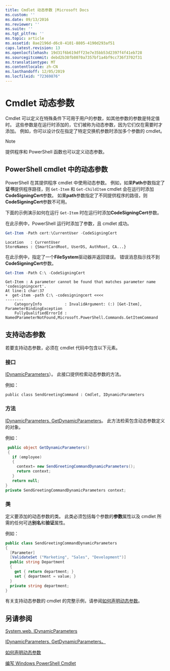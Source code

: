 ```yaml
---
title: Cmdlet 动态参数 |Microsoft Docs
ms.custom: ''
ms.date: 09/13/2016
ms.reviewer: ''
ms.suite: ''
ms.tgt_pltfrm: ''
ms.topic: article
ms.assetid: 8ae2196d-d6c8-4101-8805-4190d293af51
caps.latest.revision: 13
ms.openlocfilehash: 19d31f6b619dff23e7e35bb53d2397f4f41eb728
ms.sourcegitcommit: debd2b38fb8070a7357bf1a4bf9cc736f3702f31
ms.translationtype: MT
ms.contentlocale: zh-CN
ms.lasthandoff: 12/05/2019
ms.locfileid: "72369876"
---
```

# <a name="cmdlet-dynamic-parameters"></a>Cmdlet 动态参数

Cmdlet 可以定义在特殊条件下可用于用户的参数，如其他参数的参数是特定值时。 这些参数是在运行时添加的，它们被称为动态参数，因为它们仅在需要时才添加。 例如，你可以设计仅在指定了特定交换机参数时添加多个参数的 cmdlet。

> [!NOTE]
> 提供程序和 PowerShell 函数也可以定义动态参数。

## <a name="dynamic-parameters-in-powershell-cmdlets"></a>PowerShell cmdlet 中的动态参数

PowerShell 在其提供程序 cmdlet 中使用动态参数。 例如，如果**Path**参数指定了**证书**提供程序路径，则 `Get-Item` 和 `Get-ChildItem` cmdlet 会在运行时添加**CodeSigningCert**参数。 如果**path**参数指定了不同提供程序的路径，则**CodeSigningCert**参数不可用。

下面的示例演示如何在运行 `Get-Item` 时在运行时添加**CodeSigningCert**参数。

在此示例中，PowerShell 运行时添加了参数，且 cmdlet 成功。

```powershell
Get-Item -Path cert:\CurrentUser -CodeSigningCert
```

```Output
Location   : CurrentUser
StoreNames : {SmartCardRoot, UserDS, AuthRoot, CA...}
```

在此示例中，指定了一个**FileSystem**驱动器并返回错误。 错误消息指示找不到**CodeSigningCert**参数。

```powershell
Get-Item -Path C:\ -CodeSigningCert
```

```Output
Get-Item : A parameter cannot be found that matches parameter name 'codesigningcert'.
At line:1 char:37
+  get-item -path C:\ -codesigningcert <<<<
--------
    CategoryInfo          : InvalidArgument: (:) [Get-Item], ParameterBindingException
    FullyQualifiedErrorId : NamedParameterNotFound,Microsoft.PowerShell.Commands.GetItemCommand
```

## <a name="support-for-dynamic-parameters"></a>支持动态参数

若要支持动态参数，必须在 cmdlet 代码中包含以下元素。

### <a name="interface"></a>接口

[IDynamicParameters](/dotnet/api/System.Management.Automation.IDynamicParameters)）。
此接口提供检索动态参数的方法。

例如：

`public class SendGreetingCommand : Cmdlet, IDynamicParameters`

### <a name="method"></a>方法

[IDynamicParameters. GetDynamicParameters](/dotnet/api/System.Management.Automation.IDynamicParameters.GetDynamicParameters)。
此方法检索包含动态参数定义的对象。

例如：

```csharp
 public object GetDynamicParameters()
 {
   if (employee)
   {
     context= new SendGreetingCommandDynamicParameters();
     return context;
   }
   return null;
}
private SendGreetingCommandDynamicParameters context;
```

### <a name="class"></a>类

定义要添加的动态参数的类。 此类必须包括每个参数的**参数**属性以及 cmdlet 所需的任何可选**别名**和**验证**属性。

例如：

```csharp
public class SendGreetingCommandDynamicParameters
{
  [Parameter]
  [ValidateSet ("Marketing", "Sales", "Development")]
  public string Department
  {
    get { return department; }
    set { department = value; }
  }
  private string department;
}
```

有关支持动态参数的 cmdlet 的完整示例，请参阅[如何声明动态参数](./how-to-declare-dynamic-parameters.md)。

## <a name="see-also"></a>另请参阅

[System.web. IDynamicParameters](/dotnet/api/System.Management.Automation.IDynamicParameters)

[IDynamicParameters. GetDynamicParameters。](/dotnet/api/System.Management.Automation.IDynamicParameters.GetDynamicParameters)

[如何声明动态参数](./how-to-declare-dynamic-parameters.md)

[编写 Windows PowerShell Cmdlet](./writing-a-windows-powershell-cmdlet.md)
